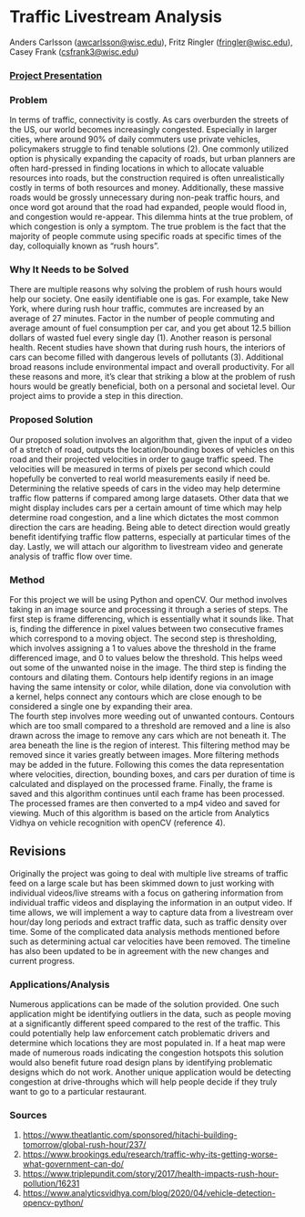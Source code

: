 # Traffic Livestream Analysis
Anders Carlsson (awcarlsson@wisc.edu), Fritz Ringler (fringler@wisc.edu), 
Casey Frank (csfrank3@wisc.edu)

### [Project Presentation](https://www.youtube.com/watch?v=UsxhjWs2Cbw)
### Problem
  In terms of traffic, connectivity is costly. As cars overburden the streets of the US, our world becomes increasingly congested. Especially in larger cities, where around 90% of daily commuters use private vehicles, policymakers struggle to find tenable solutions (2). One commonly utilized option is physically expanding the capacity of roads, but urban planners are often hard-pressed in finding locations in which to allocate valuable resources into roads, but the construction required is often unrealistically costly in terms of both resources and money. Additionally, these massive roads would be grossly unnecessary during non-peak traffic hours, and once word got around that the road had expanded, people would flood in, and congestion would re-appear. This dilemma hints at the true problem, of which congestion is only a symptom. The true problem is the fact that the majority of people commute using specific roads at specific times of the day, colloquially known as “rush hours”.
### Why It Needs to be Solved
  There are multiple reasons why solving the problem of rush hours would help our society. One easily identifiable one is gas. For example, take New York, where during rush hour traffic, commutes are increased by an average of 27 minutes. Factor in the number of people commuting and average amount of fuel consumption per car, and you get about 12.5 billion dollars of wasted fuel every single day (1). Another reason is personal health. Recent studies have shown that during rush hours, the interiors of cars can become filled with dangerous levels of pollutants (3). Additional broad reasons include environmental impact and overall productivity. For all these reasons and more, it’s clear that striking a blow at the problem of rush hours would be greatly beneficial, both on a personal and societal level. Our project aims to provide a step in this direction.
### Proposed Solution
  Our proposed solution involves an algorithm that, given the input of a video of a stretch of road, outputs the location/bounding boxes of vehicles on this road and their projected velocities in order to gauge traffic speed. The velocities will be measured in terms of pixels per second which could hopefully be converted to real world measurements easily if need be. Determining the relative speeds of cars in the video may help determine traffic flow patterns if compared among large datasets. Other data that we might display includes cars per a certain amount of time which may help determine road congestion, and a line which dictates the most common direction the cars are heading. Being able to detect direction would greatly benefit identifying traffic flow patterns, especially at particular times of the day. Lastly, we will attach our algorithm to livestream video and generate analysis of traffic flow over time.
### Method
  For this project we will be using Python and openCV. Our method involves taking in an image source and processing it through a series of steps.  The first step is frame differencing, which is essentially what it sounds like. That is, finding the difference in pixel values between two consecutive frames which correspond to a moving object.  The second step is thresholding, which involves assigning a 1 to values above the threshold in the frame differenced image, and 0 to values below the threshold.  This helps weed out some of the unwanted noise in the image.  The third step is finding the contours and dilating them.  Contours help identify regions in an image having the same intensity or color, while dilation, done via convolution with a kernel, helps connect any contours which are close enough to be considered a single one by expanding their area.  
  The fourth step involves more weeding out of unwanted contours. Contours which are too small compared to a threshold are removed and a line is also drawn across the image to remove any cars which are not beneath it.  The area beneath the line is the region of interest.  This filtering method may be removed since it varies greatly between images.  More filtering methods may be added in the future.  Following this comes the data representation where velocities, direction, bounding boxes, and cars per duration of time is calculated and displayed on the processed frame.  Finally, the frame is saved and this algorithm continues until each frame has been processed.  The processed frames are then converted to a mp4 video and saved for viewing.
  Much of this algorithm is based on the article from Analytics Vidhya on vehicle recognition with openCV (reference 4).
## Revisions
  Originally the project was going to deal with multiple live streams of traffic feed on a large scale but has been skimmed down to just working with individual videos/live streams with a focus on gathering information from individual traffic videos and displaying the information in an output video.  If time allows, we will implement a way to capture data from a livestream over hour/day long periods and extract traffic data, such as traffic density over time. Some of the complicated data analysis methods mentioned before such as determining actual car velocities have been removed. The timeline has also been updated to be in agreement with the new changes and current progress.
### Applications/Analysis
  Numerous applications can be made of the solution provided. One such application might be
identifying outliers in the data, such as people moving at a significantly different speed
compared to the rest of the traffic. This could potentially help law enforcement catch problematic
drivers and determine which locations they are most populated in. If a heat map were made of
numerous roads indicating the congestion hotspots this solution would also benefit future road
design plans by identifying problematic designs which do not work. Another unique application
would be detecting congestion at drive-throughs which will help people decide if they truly want
to go to a particular restaurant.
### Sources
1. https://www.theatlantic.com/sponsored/hitachi-building-tomorrow/global-rush-hour/237/
2. https://www.brookings.edu/research/traffic-why-its-getting-worse-what-government-can-do/
3. https://www.triplepundit.com/story/2017/health-impacts-rush-hour-pollution/16231
4. https://www.analyticsvidhya.com/blog/2020/04/vehicle-detection-opencv-python/

